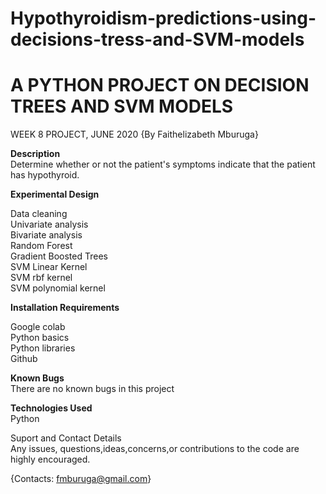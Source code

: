 # Hypothyroidism-predictions-using-decisions-tress-and-SVM-models

# A PYTHON PROJECT ON DECISION TREES AND SVM MODELS
WEEK 8 PROJECT, JUNE 2020
{By Faithelizabeth Mburuga}

**Description**\
Determine whether or not the patient's symptoms indicate that the patient has hypothyroid.

**Experimental Design**

Data cleaning\
Univariate analysis\
Bivariate analysis\
Random Forest\
Gradient Boosted Trees\
SVM Linear Kernel\
SVM rbf kernel\
SVM polynomial kernel

**Installation Requirements**

Google colab\
Python basics\
Python libraries\
Github

**Known Bugs**\
There are no known bugs in this project

**Technologies Used**\
Python

Suport and Contact Details\
Any issues, questions,ideas,concerns,or contributions to the code are highly encouraged.

{Contacts: fmburuga@gmail.com}
